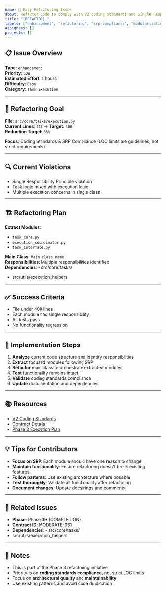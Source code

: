 ```yaml
---
name: 🚀 Easy Refactoring Issue
about: Refactor code to comply with V2 coding standards and Single Responsibility Principle
title: "[REFACTOR] "
labels: ["enhancement", "refactoring", "srp-compliance", "modularization", "good first issue", "easy"]
assignees: []
projects: []
---
```


## 📋 **Issue Overview**

**Type**: `enhancement`  
**Priority**: `LOW`  
**Estimated Effort**: `2` hours  
**Difficulty**: `Easy`  
**Category**: `Task Execution`

---

## 🎯 **Refactoring Goal**

**File**: `src/core/tasks/execution.py`  
**Current Lines**: `413` → **Target**: `400`  
**Reduction Target**: `3%%`

**Focus**: Coding Standards & SRP Compliance (LOC limits are guidelines, not strict requirements)

---

## 🔍 **Current Violations**

- Single Responsibility Principle violation
- Task logic mixed with execution logic
- Multiple execution concerns in single class

---

## 🏗️ **Refactoring Plan**

**Extract Modules**:
- `task_core.py`
- `execution_coordinator.py`
- `task_interface.py`

**Main Class**: `Main class name`  
**Responsibilities**: Multiple responsibilities identified  
**Dependencies**: - src/core/tasks/
- src/utils/execution_helpers

---

## ✅ **Success Criteria**

- File under 400 lines
- Each module has single responsibility
- All tests pass
- No functionality regression

---

## 🚀 **Implementation Steps**

1. **Analyze** current code structure and identify responsibilities
2. **Extract** focused modules following SRP
3. **Refactor** main class to orchestrate extracted modules
4. **Test** functionality remains intact
5. **Validate** coding standards compliance
6. **Update** documentation and dependencies

---

## 📚 **Resources**

- [V2 Coding Standards](../docs/CODING_STANDARDS.md)
- [Contract Details](../contracts/phase3h_completion_contracts.json)
- [Phase 3 Execution Plan](../contracts/PHASE3_COMPLETE_EXECUTION_PLAN.md)

---

## 💡 **Tips for Contributors**

- **Focus on SRP**: Each module should have one reason to change
- **Maintain functionality**: Ensure refactoring doesn't break existing features
- **Follow patterns**: Use existing architecture where possible
- **Test thoroughly**: Validate all functionality after refactoring
- **Document changes**: Update docstrings and comments

---

## 🔗 **Related Issues**

- **Phase**: Phase 3H (COMPLETION)
- **Contract ID**: MODERATE-061
- **Dependencies**: - src/core/tasks/
- src/utils/execution_helpers

---

## 📝 **Notes**

- This is part of the Phase 3 refactoring initiative
- Priority is on **coding standards compliance**, not strict LOC limits
- Focus on **architectural quality** and **maintainability**
- Use existing patterns and avoid code duplication
